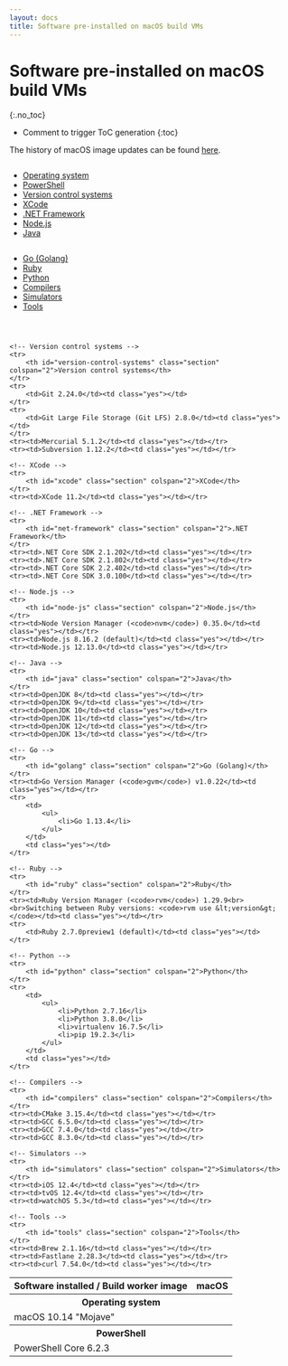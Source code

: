 ```yaml
---
layout: docs
title: Software pre-installed on macOS build VMs
---
```


<!-- markdownlint-disable MD022 MD032 -->
# Software pre-installed on macOS build VMs
{:.no_toc}

* Comment to trigger ToC generation
{:toc}
<!-- markdownlint-enable MD022 MD032 -->

The history of macOS image updates can be found [here](/updates/).

<div class="row">
    <div class="columns medium-4">
        <ul>
            <li><a href="#operating-system">Operating system</a></li>
            <li><a href="#powershell">PowerShell</a></li>
            <li><a href="#version-control-systems">Version control systems</a></li>
            <li><a href="#xcode">XCode</a></li>
            <li><a href="#net-framework">.NET Framework</a></li>
            <li><a href="#node-js">Node.js</a></li>
            <li><a href="#java">Java</a></li>
        </ul>
    </div>
    <div class="columns medium-4">
        <ul>
            <li><a href="#golang">Go (Golang)</a></li>
            <li><a href="#ruby">Ruby</a></li>
            <li><a href="#python">Python</a></li>
            <li><a href="#compilers">Compilers</a></li>
            <li><a href="#simulators">Simulators</a></li>
            <li><a href="#tools">Tools</a></li>
        </ul>
    </div>
    <div class="columns medium-4">
        <ul>
        </ul>
    </div>
</div>

<table class="software-list">
    <tr>
        <th>Software installed / Build worker image</th>
        <th class="rotate"><span>macOS</span></th>
    </tr>
    <tr>
        <th id="operating-system" class="section" colspan="2">Operating system</th>
    </tr>
    <tr>
        <td>macOS 10.14 "Mojave"</td>
        <td class="yes"></td>
    </tr>
    <tr>
        <th id="powershell" class="section" colspan="2">PowerShell</th>
    </tr>
    <tr><td>PowerShell Core 6.2.3</td><td class="yes"></td></tr>

    <!-- Version control systems -->
    <tr>
        <th id="version-control-systems" class="section" colspan="2">Version control systems</th>
    </tr>
    <tr>
        <td>Git 2.24.0</td><td class="yes"></td>
    </tr>
    <tr>
        <td>Git Large File Storage (Git LFS) 2.8.0</td><td class="yes"></td>
    </tr>
    <tr><td>Mercurial 5.1.2</td><td class="yes"></td></tr>
    <tr><td>Subversion 1.12.2</td><td class="yes"></td></tr>

    <!-- XCode -->
    <tr>
        <th id="xcode" class="section" colspan="2">XCode</th>
    </tr>
    <tr><td>XCode 11.2</td><td class="yes"></td></tr>

    <!-- .NET Framework -->
    <tr>
        <th id="net-framework" class="section" colspan="2">.NET Framework</th>
    </tr>
    <tr><td>.NET Core SDK 2.1.202</td><td class="yes"></td></tr>
    <tr><td>.NET Core SDK 2.1.802</td><td class="yes"></td></tr>
    <tr><td>.NET Core SDK 2.2.402</td><td class="yes"></td></tr>
    <tr><td>.NET Core SDK 3.0.100</td><td class="yes"></td></tr>

    <!-- Node.js -->
    <tr>
        <th id="node-js" class="section" colspan="2">Node.js</th>
    </tr>
    <tr><td>Node Version Manager (<code>nvm</code>) 0.35.0</td><td class="yes"></td></tr>
    <tr><td>Node.js 8.16.2 (default)</td><td class="yes"></td></tr>
    <tr><td>Node.js 12.13.0</td><td class="yes"></td></tr>

    <!-- Java -->
    <tr>
        <th id="java" class="section" colspan="2">Java</th>
    </tr>
    <tr><td>OpenJDK 8</td><td class="yes"></td></tr>
    <tr><td>OpenJDK 9</td><td class="yes"></td></tr>
    <tr><td>OpenJDK 10</td><td class="yes"></td></tr>
    <tr><td>OpenJDK 11</td><td class="yes"></td></tr>
    <tr><td>OpenJDK 12</td><td class="yes"></td></tr>
    <tr><td>OpenJDK 13</td><td class="yes"></td></tr>

    <!-- Go -->
    <tr>
        <th id="golang" class="section" colspan="2">Go (Golang)</th>
    </tr>
    <tr><td>Go Version Manager (<code>gvm</code>) v1.0.22</td><td class="yes"></td></tr>
    <tr>
        <td>
            <ul>
                <li>Go 1.13.4</li>
            </ul>
        </td>
        <td class="yes"></td>
    </tr>

    <!-- Ruby -->
    <tr>
        <th id="ruby" class="section" colspan="2">Ruby</th>
    </tr>
    <tr><td>Ruby Version Manager (<code>rvm</code>) 1.29.9<br><br>Switching between Ruby versions: <code>rvm use &lt;version&gt;</code></td><td class="yes"></td></tr>
    <tr>
        <td>Ruby 2.7.0preview1 (default)</td><td class="yes"></td>
    </tr>

    <!-- Python -->
    <tr>
        <th id="python" class="section" colspan="2">Python</th>
    </tr>
    <tr>
        <td>
            <ul>
                <li>Python 2.7.16</li>
                <li>Python 3.8.0</li>
                <li>virtualenv 16.7.5</li>
                <li>pip 19.2.3</li>
            </ul>
        </td>
        <td class="yes"></td>
    </tr>

    <!-- Compilers -->
    <tr>
        <th id="compilers" class="section" colspan="2">Compilers</th>
    </tr>
    <tr><td>CMake 3.15.4</td><td class="yes"></td></tr>
    <tr><td>GCC 6.5.0</td><td class="yes"></td></tr>
    <tr><td>GCC 7.4.0</td><td class="yes"></td></tr>
    <tr><td>GCC 8.3.0</td><td class="yes"></td></tr>

    <!-- Simulators -->
    <tr>
        <th id="simulators" class="section" colspan="2">Simulators</th>
    </tr>
    <tr><td>iOS 12.4</td><td class="yes"></td></tr>
    <tr><td>tvOS 12.4</td><td class="yes"></td></tr>
    <tr><td>watchOS 5.3</td><td class="yes"></td></tr>

    <!-- Tools -->
    <tr>
        <th id="tools" class="section" colspan="2">Tools</th>
    </tr>
    <tr><td>Brew 2.1.16</td><td class="yes"></td></tr>
    <tr><td>Fastlane 2.28.3</td><td class="yes"></td></tr>
    <tr><td>curl 7.54.0</td><td class="yes"></td></tr>
</table>